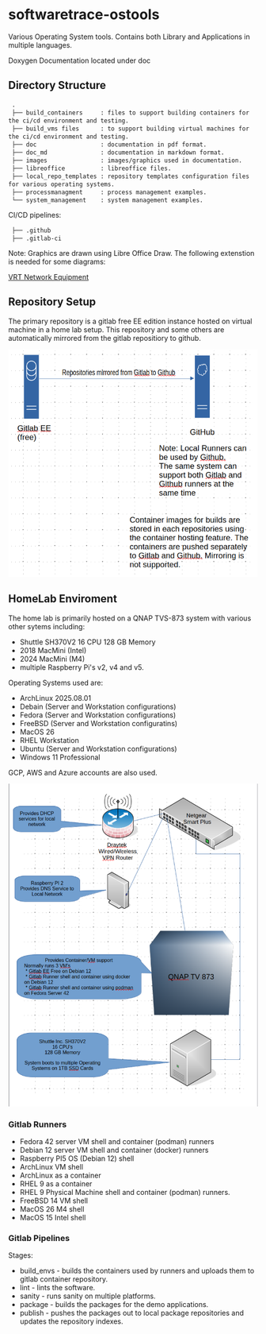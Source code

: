 # softwaretrace-ostools #
Various Operating System tools. Contains both Library and Applications in multiple languages.

Doxygen Documentation located under doc

## Directory Structure ##

	 .
	 ├── build_containers     : files to support building containers for the ci/cd environment and testing.
	 ├── build_vms files      : to support building virtual machines for the ci/cd environment and testing.
	 ├── doc                  : documentation in pdf format.
	 ├── doc_md               : documentation in markdown format.
	 ├── images               : images/graphics used in documentation.
	 ├── libreoffice          : libreoffice files.
	 ├── local_repo_templates : repository templates configuration files for various operating systems.
	 ├── processmanagment     : process management examples.
	 └── system_management    : system management examples.


CI/CD pipelines:

	 ├── .github
	 ├── .gitlab-ci


Note: Graphics are drawn using Libre Office Draw.
The following extenstion is needed for some diagrams:

 [VRT Network Equipment](https://extensions.openoffice.org/en/project/vrt-network-equipment.html)

## Repository Setup ##

The primary repository is a gitlab free EE edition instance hosted on virtual machine in a home lab setup.
This repository and some others are automatically mirrored from the gitlab repositiory to github.

  ![Home Lab Repositories](images/home_lab_repos.png "Home Lab Repositories")

## HomeLab Enviroment ##

The home lab is primarily hosted on a QNAP TVS-873 system with various other sytems including:

  * Shuttle SH370V2 16 CPU 128 GB Memory
  * 2018 MacMini (Intel)
  * 2024 MacMini (M4)
  * multiple Raspberry Pi's v2, v4 and v5.

  Operating Systems used are:

  * ArchLinux 2025.08.01
  * Debain (Server and Workstation configurations)
  * Fedora (Server and Workstation configurations)
  * FreeBSD (Server and Workstation configuratins)
  * MacOS 26
  * RHEL Workstation
  * Ubuntu (Server and Workstation configurations)
  * Windows 11 Professional

  GCP, AWS and Azure accounts are also used.

  ![Home Lab Equipment](images/home_lab_equipment.png "Home Lab Equipment")


### Gitlab Runners ###

 * Fedora 42 server VM shell and container (podman) runners 
 * Debian 12 server VM shell and container (docker) runners
 * Raspberry PI5 OS (Debian 12) shell
 * ArchLinux VM shell
 * ArchLinux as a container
 * RHEL 9 as a container
 * RHEL 9 Physical Machine shell and container (podman) runners.
 * FreeBSD 14 VM shell
 * MacOS 26 M4 shell
 * MacOS 15 Intel shell


### Gitlab Pipelines ###

Stages:

 * build_envs - builds the containers used by runners and uploads them to gitlab container repository.
 * lint       - lints the software. 
 * sanity     - runs sanity on multiple platforms.
 * package    - builds the packages for the demo applications.
 * publish    - pushes the packages out to local package repositories and updates the repository indexes.

